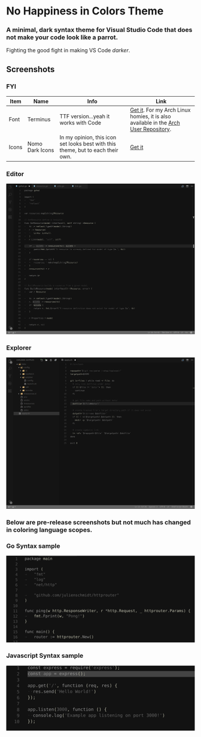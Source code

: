 # No Happiness in Colors Theme

### A minimal, dark syntax theme for Visual Studio Code that does not make your code look like a parrot.

Fighting the good fight in making VS Code _darker_.

## Screenshots
### FYI
| Item | Name | Info | Link |
|------|------|------|------|
| Font  | Terminus | TTF version...yeah it works with Code | [Get it](https://files.ax86.net/terminus-ttf/). For my Arch Linux homies, it is also available in the [Arch User Repository](https://aur.archlinux.org/packages/terminus-font-ttf/). |
| Icons | Nomo Dark Icons | In my opinion, this icon set looks best with this theme, but to each their own. | [Get it](https://marketplace.visualstudio.com/items?itemName=be5invis.vscode-icontheme-nomo-dark) |

### Editor
![Editor w No Explorer Sample Image](https://github.com/notoroszbig/theme-nohappinessincolors/raw/master/scrots/2017-09-18_editor_scrot.png)

### Explorer
![Editor w Explorer Sample Image](https://github.com/notoroszbig/theme-nohappinessincolors/raw/master/scrots/2017-09-18_explorer_scrot.png)

### Below are pre-release screenshots but not much has changed in coloring language scopes.

### Go Syntax sample

![Golang Sample](https://github.com/notoroszbig/theme-nohappinessincolors/raw/master/scrots/go-sample.png)

### Javascript Syntax sample

![Javascript Sample](https://github.com/notoroszbig/theme-nohappinessincolors/raw/master/scrots/js-sample.png)
